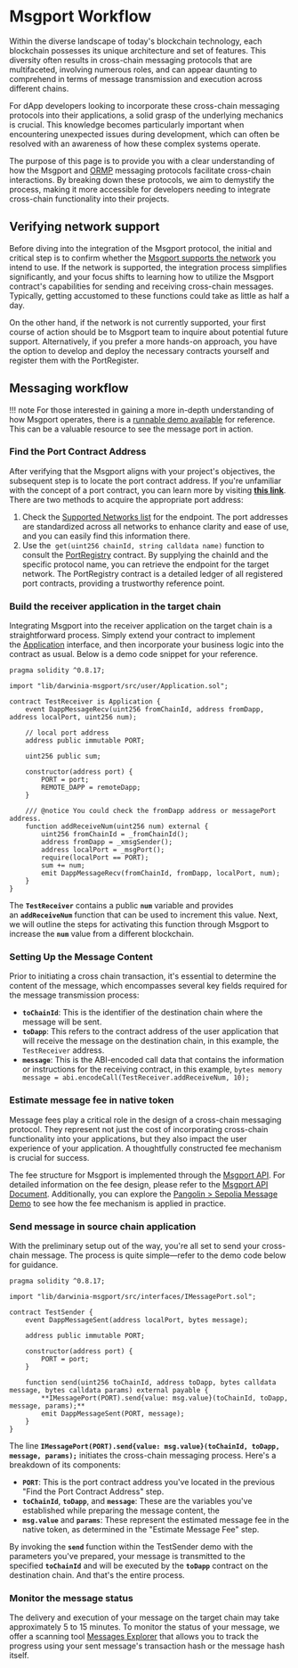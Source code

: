 # Msgport Workflow

Within the diverse landscape of today's blockchain technology, each blockchain possesses its unique architecture and set of features. This diversity often results in cross-chain messaging protocols that are multifaceted, involving numerous roles, and can appear daunting to comprehend in terms of message transmission and execution across different chains.

For dApp developers looking to incorporate these cross-chain messaging protocols into their applications, a solid grasp of the underlying mechanics is crucial. This knowledge becomes particularly important when encountering unexpected issues during development, which can often be resolved with an awareness of how these complex systems operate.

The purpose of this page is to provide you with a clear understanding of how the Msgport and [ORMP](./messaging-protocols/ormp.md) messaging protocols facilitate cross-chain interactions. By breaking down these protocols, we aim to demystify the process, making it more accessible for developers needing to integrate cross-chain functionality into their projects.

## Verifying network support

Before diving into the integration of the Msgport protocol, the initial and critical step is to confirm whether the [Msgport supports the network](./networks.md) you intend to use. If the network is supported, the integration process simplifies significantly, and your focus shifts to learning how to utilize the Msgport contract's capabilities for sending and receiving cross-chain messages. Typically, getting accustomed to these functions could take as little as half a day.

On the other hand, if the network is not currently supported, your first course of action should be to Msgport team to inquire about potential future support. Alternatively, if you prefer a more hands-on approach, you have the option to develop and deploy the necessary contracts yourself and register them with the PortRegister.

## Messaging workflow

!!! note
    For those interested in gaining a more in-depth understanding of how Msgport operates, there is a [runnable demo available](https://github.com/msgport/msgport-demo) for reference. This can be a valuable resource to see the message port in action.

### Find the Port Contract Address

After verifying that the Msgport aligns with your project's objectives, the subsequent step is to locate the port contract address. If you're unfamiliar with the concept of a port contract, you can learn more by visiting **[this link](./glossary.md#port)**. There are two methods to acquire the appropriate port address:

1. Check the [Supported Networks list](./networks.md) for the endpoint. The port addresses are standardized across all networks to enhance clarity and ease of use, and you can easily find this information there.
2. Use the  `get(uint256 chainId, string calldata name)` function to consult the [PortRegistry](./glossary.md#portregistry) contract. By supplying the chainId and the specific protocol name, you can retrieve the endpoint for the target network. The PortRegistry contract is a detailed ledger of all registered port contracts, providing a trustworthy reference point.

### Build the receiver application in the target chain

Integrating Msgport into the receiver application on the target chain is a straightforward process. Simply extend your contract to implement the [Application](./interfaces.md#application) interface, and then incorporate your business logic into the contract as usual. Below is a demo code snippet for your reference.

```solidity linenums="1" title="TestReceiver.sol"
pragma solidity ^0.8.17;

import "lib/darwinia-msgport/src/user/Application.sol";

contract TestReceiver is Application {
    event DappMessageRecv(uint256 fromChainId, address fromDapp, address localPort, uint256 num);

    // local port address
    address public immutable PORT;

    uint256 public sum;

    constructor(address port) {
        PORT = port;
        REMOTE_DAPP = remoteDapp;
    }

    /// @notice You could check the fromDapp address or messagePort address.
    function addReceiveNum(uint256 num) external {
        uint256 fromChainId = _fromChainId();
        address fromDapp = _xmsgSender();
        address localPort = _msgPort();
        require(localPort == PORT);
        sum += num;
        emit DappMessageRecv(fromChainId, fromDapp, localPort, num);
    }
}
```

The **`TestReceiver`** contains a public **`num`** variable and provides an **`addReceiveNum`** function that can be used to increment this value. Next, we will outline the steps for activating this function through Msgport to increase the **`num`** value from a different blockchain.

### Setting Up the Message Content

Prior to initiating a cross chain transaction, it's essential to determine the content of the message, which encompasses several key fields required for the message transmission process:

- **`toChainId`**: This is the identifier of the destination chain where the message will be sent.
- **`toDapp`**: This refers to the contract address of the user application that will receive the message on the destination chain, in this example, the `TestReceiver` address.
- **`message`**: This is the ABI-encoded call data that contains the information or instructions for the receiving contract, in this example, `bytes memory message = abi.encodeCall(TestReceiver.addReceiveNum, 10);`

### Estimate message fee in native token

Message fees play a critical role in the design of a cross-chain messaging protocol. They represent not just the cost of incorporating cross-chain functionality into your applications, but they also impact the user experience of your application. A thoughtfully constructed fee mechanism is crucial for success.

The fee structure for Msgport is implemented through the [Msgport API](https://github.com/msgport/msgport-api). For detailed information on the fee design, please refer to the [Msgport API Document](./api.md). Additionally, you can explore the [Pangolin > Sepolia Message Demo](../build/tutorial/script-demo.md) to see how the fee mechanism is applied in practice.

### Send message in source chain application

With the preliminary setup out of the way, you're all set to send your cross-chain message. The process is quite simple—refer to the demo code below for guidance.

```solidity linenums="1" title="TestSender.sol"
pragma solidity ^0.8.17;

import "lib/darwinia-msgport/src/interfaces/IMessagePort.sol";

contract TestSender {
    event DappMessageSent(address localPort, bytes message);

    address public immutable PORT;

    constructor(address port) {
        PORT = port;
    }

    function send(uint256 toChainId, address toDapp, bytes calldata message, bytes calldata params) external payable {
        **IMessagePort(PORT).send{value: msg.value}(toChainId, toDapp, message, params);**
        emit DappMessageSent(PORT, message);
    }
}
```

The line **`IMessagePort(PORT).send{value: msg.value}(toChainId, toDapp, message, params);`** initiates the cross-chain messaging process. Here's a breakdown of its components:

- **`PORT`**: This is the port contract address you've located in the previous "Find the Port Contract Address" step.
- **`toChainId`**, **`toDapp`**, and **`message`**: These are the variables you've established while preparing the message content, the
- **`msg.value`** and **`params`**: These represent the estimated message fee in the native token, as determined in the "Estimate Message Fee" step.

By invoking the **`send`** function within the TestSender demo with the parameters you've prepared, your message is transmitted to the specified **`toChainId`** and will be executed by the **`toDapp`** contract on the destination chain. And that's the entire process.

### Monitor the message status

The delivery and execution of your message on the target chain may take approximately 5 to 15 minutes. To monitor the status of your message, we offer a scanning tool [Messages Explorer](https://msgscan.darwinia.network/) that allows you to track the progress using your sent message's transaction hash or the message hash itself.

